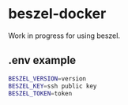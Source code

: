 # beszel-docker

Work in progress for using beszel.

## .env example

```bash
BESZEL_VERSION=version
BESZEL_KEY=ssh public key
BESZEL_TOKEN=token
```
